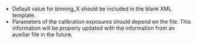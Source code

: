 - Default value for binning_X should be included in the blank XML template.
- Parameters of the calibration exposures should depend on the file.
  This information will be properly updated with the information from an
  auxiliar file in the future.


